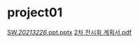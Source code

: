 # project01
[SW._20213226_.ppt.pptx](https://github.com/mantalgap/project01/files/9591923/SW._20213226_.ppt.pptx)
[2차 전시회 계획서.pdf](https://github.com/mantalgap/project01/files/9886364/2.pdf)
